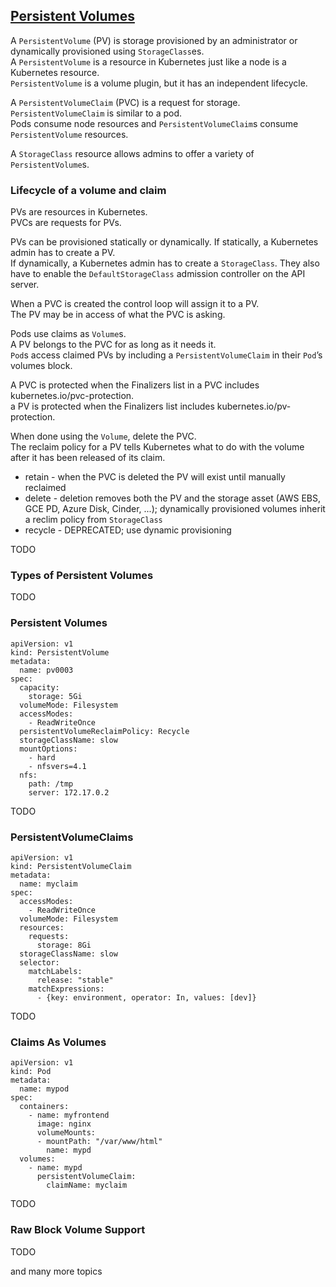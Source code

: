 ## [Persistent Volumes](https://kubernetes.io/docs/concepts/storage/persistent-volumes/)

A `PersistentVolume` (PV) is storage provisioned by an administrator or dynamically provisioned using `StorageClass`es.  
A `PersistentVolume` is a resource in Kubernetes just like a node is a Kubernetes resource.  
`PersistentVolume` is a volume plugin, but it has an independent lifecycle.  

A `PersistentVolumeClaim` (PVC) is a request for storage.  
`PersistentVolumeClaim` is similar to a pod.  
Pods consume node resources and `PersistentVolumeClaim`s consume `PersistentVolume` resources.  

A `StorageClass` resource allows admins to offer a variety of `PersistentVolume`s.  

### Lifecycle of a volume and claim

PVs are resources in Kubernetes.  
PVCs are requests for PVs.  

PVs can be provisioned statically or dynamically.
If statically, a Kubernetes admin has to create a PV.  
If dynamically, a Kubernetes admin has to create a `StorageClass`. They also have to enable the `DefaultStorageClass` admission controller on the API server.  

When a PVC is created the control loop will assign it to a PV.  
The PV may be in access of what the PVC is asking.  

Pods use claims as `Volume`s.  
A PV belongs to the PVC for as long as it needs it.  
`Pod`s access claimed PVs by including a `PersistentVolumeClaim` in their `Pod`’s volumes block.  

A PVC is protected when the Finalizers list in a PVC includes kubernetes.io/pvc-protection.  
a PV is protected when the Finalizers list includes kubernetes.io/pv-protection.  

When done using the `Volume`, delete the PVC.  
The reclaim policy for a PV tells Kubernetes what to do with the volume after it has been released of its claim.
* retain - when the PVC is deleted the PV will exist until manually reclaimed
* delete - deletion removes both the PV and the storage asset (AWS EBS, GCE PD, Azure Disk, Cinder, ...); dynamically provisioned volumes inherit a reclim policy from `StorageClass`
* recycle - DEPRECATED; use dynamic provisioning

TODO

### Types of Persistent Volumes

TODO

### Persistent Volumes

```
apiVersion: v1
kind: PersistentVolume
metadata:
  name: pv0003
spec:
  capacity:
    storage: 5Gi
  volumeMode: Filesystem
  accessModes:
    - ReadWriteOnce
  persistentVolumeReclaimPolicy: Recycle
  storageClassName: slow
  mountOptions:
    - hard
    - nfsvers=4.1
  nfs:
    path: /tmp
    server: 172.17.0.2
```

TODO

### PersistentVolumeClaims

```
apiVersion: v1
kind: PersistentVolumeClaim
metadata:
  name: myclaim
spec:
  accessModes:
    - ReadWriteOnce
  volumeMode: Filesystem
  resources:
    requests:
      storage: 8Gi
  storageClassName: slow
  selector:
    matchLabels:
      release: "stable"
    matchExpressions:
      - {key: environment, operator: In, values: [dev]}
```

TODO

### Claims As Volumes

```
apiVersion: v1
kind: Pod
metadata:
  name: mypod
spec:
  containers:
    - name: myfrontend
      image: nginx
      volumeMounts:
      - mountPath: "/var/www/html"
        name: mypd
  volumes:
    - name: mypd
      persistentVolumeClaim:
        claimName: myclaim
```

TODO

### Raw Block Volume Support

TODO

and many more topics
